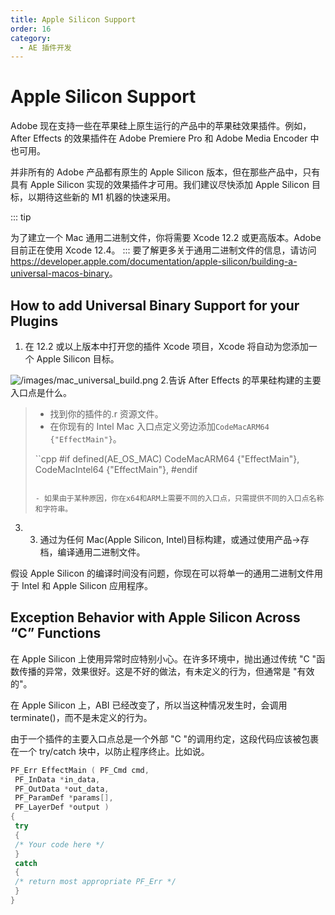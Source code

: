 ```yaml
---
title: Apple Silicon Support
order: 16
category:
  - AE 插件开发
---
```


# Apple Silicon Support

Adobe 现在支持一些在苹果硅上原生运行的产品中的苹果硅效果插件。例如，After Effects 的效果插件在 Adobe Premiere Pro 和 Adobe Media Encoder 中也可用。

并非所有的 Adobe 产品都有原生的 Apple Silicon 版本，但在那些产品中，只有具有 Apple Silicon 实现的效果插件才可用。我们建议尽快添加 Apple Silicon 目标，以期待这些新的 M1 机器的快速采用。

::: tip

为了建立一个 Mac 通用二进制文件，你将需要 Xcode 12.2 或更高版本。Adobe 目前正在使用 Xcode 12.4。
:::
要了解更多关于通用二进制文件的信息，请访问<https://developer.apple.com/documentation/apple-silicon/building-a-universal-macos-binary>。

## How to add Universal Binary Support for your Plugins

1. 在 12.2 或以上版本中打开您的插件 Xcode 项目，Xcode 将自动为您添加一个 Apple Silicon 目标。

![/images/mac_universal_build.png](/images/mac_universal_build.png) 2.告诉 After Effects 的苹果硅构建的主要入口点是什么。

> - 找到你的插件的.r 资源文件。
> - 在你现有的 Intel Mac 入口点定义旁边添加`CodeMacARM64 {"EffectMain"}`。
>
> ``cpp
> #if defined(AE_OS_MAC)
> CodeMacARM64 {"EffectMain"},
> CodeMacIntel64 {"EffectMain"},
> #endif
>
> ```
>
> - 如果由于某种原因，你在x64和ARM上需要不同的入口点，只需提供不同的入口点名称和字符串。
> ```

3. 3. 通过为任何 Mac(Apple Silicon, Intel)目标构建，或通过使用产品->存档，编译通用二进制文件。

假设 Apple Silicon 的编译时间没有问题，你现在可以将单一的通用二进制文件用于 Intel 和 Apple Silicon 应用程序。

## Exception Behavior with Apple Silicon Across “C” Functions

在 Apple Silicon 上使用异常时应特别小心。在许多环境中，抛出通过传统 "C "函数传播的异常，效果很好。这是不好的做法，有未定义的行为，但通常是 "有效的"。

在 Apple Silicon 上，ABI 已经改变了，所以当这种情况发生时，会调用 terminate()，而不是未定义的行为。

由于一个插件的主要入口点总是一个外部 "C "的调用约定，这段代码应该被包裹在一个 try/catch 块中，以防止程序终止。比如说。

```cpp
PF_Err EffectMain ( PF_Cmd cmd,
 PF_InData *in_data,
 PF_OutData *out_data,
 PF_ParamDef *params[],
 PF_LayerDef *output )
{
 try
 {
 /* Your code here */
 }
 catch
 {
 /* return most appropriate PF_Err */
 }
}

```
